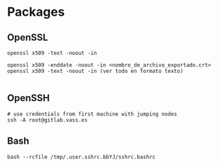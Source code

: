 # Packages

## OpenSSL

```text
openssl x509 -text -noout -in

openssl x509 -enddate -noout -in <nombre_de_archivo_exportado.crt>
openssl x509 -text -noout -in (ver todo en formato texto)


```

## OpenSSH

```text
# use credentials from first machine with jumping nodes
ssh -A root@gitlab.vass.es
```

## Bash

```text
bash --rcfile /tmp/.user.sshrc.bbYJ/sshrc.bashrc
```


